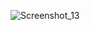 ![Screenshot_13](https://user-images.githubusercontent.com/63076422/210824514-5c87a977-ede7-4a67-84c1-4014e6ad08cc.jpg)
